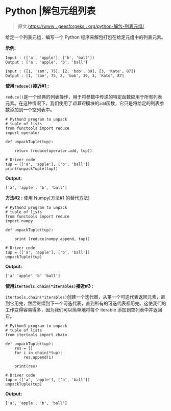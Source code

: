 # Python |解包元组列表

> 原文:[https://www . geesforgeks . org/python-解包-列表元组/](https://www.geeksforgeeks.org/python-unpacking-tuple-of-lists/)

给定一个列表元组，编写一个 Python 程序来解包打包在给定元组中的列表元素。

**示例:**

```
Input : (['a', 'apple'], ['b', 'ball'])
Output : ['a', 'apple', 'b', 'ball']

Input : ([1, 'sam', 75], [2, 'bob', 39], [3, 'Kate', 87])
Output : [1, 'sam', 75, 2, 'bob', 39, 3, 'Kate', 87]

```

**使用`reduce()`接近#1 :**

`reduce()`是一个经典的列表操作，用于将参数中传递的特定函数应用于所有列表元素。在这种情况下，我们使用了*运算符*模块的`add`函数，它只是将给定的列表参数添加到一个空列表中。

```
# Python3 program to unpack 
# tuple of lists
from functools import reduce
import operator

def unpackTuple(tup):

    return (reduce(operator.add, tup))

# Driver code
tup = (['a', 'apple'], ['b', 'ball'])
print(unpackTuple(tup))
```

**Output:**

```
['a', 'apple', 'b', 'ball']

```

**方法#2 :** 使用 Numpy[方法#1 的替代方法]

```
# Python3 program to unpack 
# tuple of lists
from functools import reduce
import numpy

def unpackTuple(tup):

    print (reduce(numpy.append, tup))

# Driver code
tup = (['a', 'apple'], ['b', 'ball'])
unpackTuple(tup)
```

**Output:**

```
['a' 'apple' 'b' 'ball']

```

**使用`itertools.chain(*iterables)`接近#3 :**

`itertools.chain(*iterables)`创建一个迭代器，从第一个可迭代表返回元素，直到它用完，然后继续到下一个可迭代表，直到所有的可迭代表都用完。这使我们的工作变得容易得多，因为我们可以简单地将每个 iterable 添加到空列表中并返回它。

```
# Python3 program to unpack 
# tuple of lists
from itertools import chain

def unpackTuple(tup):
    res = []
    for i in chain(*tup):
        res.append(i)

    print(res)

# Driver code
tup = (['a', 'apple'], ['b', 'ball'])
unpackTuple(tup)
```

**Output:**

```
['a', 'apple', 'b', 'ball']

```